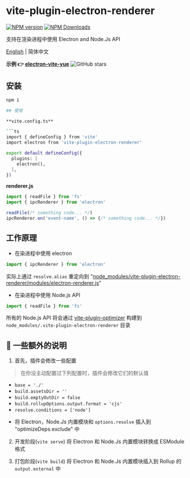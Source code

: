 # vite-plugin-electron-renderer

[![NPM version](https://img.shields.io/npm/v/vite-plugin-electron-renderer.svg?style=flat)](https://npmjs.org/package/vite-plugin-electron-renderer)
[![NPM Downloads](https://img.shields.io/npm/dm/vite-plugin-electron-renderer.svg?style=flat)](https://npmjs.org/package/vite-plugin-electron-renderer)

支持在渲染进程中使用 Electron and Node.Js API

[English](https://github.com/caoxiemeihao/vite-plugins/tree/main/packages/electron-renderer#readme) | 简体中文

**示例 👉 [electron-vite-vue](https://github.com/caoxiemeihao/electron-vite-vue)**
![GitHub stars](https://img.shields.io/github/stars/caoxiemeihao/electron-vite-vue?color=fa6470)

## 安装

```bash
npm i 

## 使用

**vite.config.ts**

```ts
import { defineConfig } from 'vite'
import electron from 'vite-plugin-electron-renderer'

export default defineConfig({
  plugins: [
    electron(),
  ],
})
```

**renderer.js**

```ts
import { readFile } from 'fs'
import { ipcRenderer } from 'electron'

readFile(/* something code... */)
ipcRenderer.on('event-name', () => {/* something code... */})
```

## 工作原理

- 在染进程中使用 electron

```js
import { ipcRenderer } from 'electron'
```

实际上通过 `resolve.alias` 重定向到 "[node_modules/vite-plugin-electron-renderer/modules/electron-renderer.js](modules/electron-renderer.js)"

- 在染进程中使用 Node.js API

```js
import { readFile } from 'fs'
```

所有的 Node.js API 将会通过 [vite-plugin-optimizer](https://www.npmjs.com/package/vite-plugin-optimizer) 构建到 `node_modules/.vite-plugin-electron-renderer` 目录

## 🚧 一些额外的说明

1. 首先，插件会修改一些配置

> 在你没主动配置过下列配置时，插件会修改它们的默认值

  * `base = './'`
  * `build.assetsDir = ''`
  * `build.emptyOutDir = false`
  * `build.rollupOptions.output.format = 'cjs'`
  * `resolve.conditions = ['node']`

- 将 Electron，Node.Js 内置模块和 `options.resolve` 插入到 "optimizeDeps.exclude" 中

2. 开发阶段(`vite serve`) 将 Electron 和 Node.Js 内置模块转换成 ESModule 格式

3. 打包阶段(`vite build`) 将 Electron 和 Node.Js 内置模块插入到 Rollup 的 `output.external` 中
